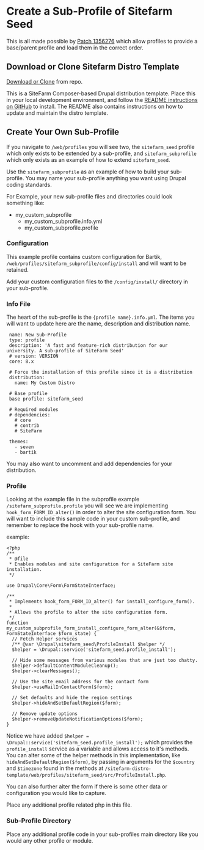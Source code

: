 # Create a Sub-Profile of Sitefarm Seed

This is all made possible by [Patch 1356276](https://www.drupal.org/node/1356276#comment-12017233) which allow profiles to provide a base/parent profile and load them in the correct order.

## Download or Clone Sitefarm Distro Template

[Download or Clone](https://github.com/ucdavis/sitefarm-distro-template) from repo.

This is a SiteFarm Composer-based Drupal distribution template. Place this in your local development environment, and follow the [README instructions on GitHub](https://github.com/ucdavis/sitefarm-distro-template/blob/master/README.md) to install. The README also contains instructions on how to update and maintain the distro template.

## Create Your Own Sub-Profile

If you navigate to `/web/profiles` you will see two, the `sitefarm_seed` profile which only exists to be extended by a sub-profile, and `sitefarm_subprofile` which only exists as an example of how to extend `sitefarm_seed`. 

Use the `sitefarm_subprofile` as an example of how to build your sub-profile. You may name your sub-profile anything you want using Drupal coding standards. 

For Example, your new sub-profile files and directories could look something like:

* my_custom_subprofile
    * my_custom_subprofile.info.yml
    * my_custom_subprofile.profile

### Configuration

This example profile contains custom configuration for Bartik, `/web/profiles/sitefarm_subprofile/config/install` and will want to be retained.

Add your custom configuration files to the `/config/install/` directory in your sub-profile.

### Info File

The heart of the sub-profile is the `{profile name}.info.yml`. The items you will want to update here are the name, description and distribution name.
 
~~~~
 name: New Sub-Profile
 type: profile
 description: 'A fast and feature-rich distribution for our university. A sub-profile of SiteFarm Seed'
 # version: VERSION
 core: 8.x
 
 # Force the installation of this profile since it is a distribution
 distribution:
   name: My Custom Distro
 
 # Base profile
 base profile: sitefarm_seed
 
 # Required modules
 # dependencies:
   # core
   # contrib
   # SiteFarm
 
 themes:
   - seven
   - bartik
~~~~

You may also want to uncomment and add dependencies for your distribution.

### Profile

Looking at the example file in the subprofile example `/sitefarm_subprofile.profile` you will see we are implementing `hook_form_FORM_ID_alter()` in order to alter the site configuration form. You will want to include this sample code in your custom sub-profile, and remember to replace the hook with your sub-profile name.

example: 

~~~~
<?php
/**
 * @file
 * Enables modules and site configuration for a SiteFarm site installation.
 */

use Drupal\Core\Form\FormStateInterface;

/**
 * Implements hook_form_FORM_ID_alter() for install_configure_form().
 *
 * Allows the profile to alter the site configuration form.
 */
function my_custom_subprofile_form_install_configure_form_alter(&$form, FormStateInterface $form_state) {
  // Fetch Helper services
  /** @var \Drupal\sitefarm_seed\ProfileInstall $helper */
  $helper = \Drupal::service('sitefarm_seed.profile_install');

  // Hide some messages from various modules that are just too chatty.
  $helper->defaultContentModuleCleanup();
  $helper->clearMessages();

  // Use the site email address for the contact form
  $helper->useMailInContactForm($form);

  // Set defaults and hide the region settings
  $helper->hideAndSetDefaultRegion($form);

  // Remove update options
  $helper->removeUpdateNotificationOptions($form);
}
~~~~

Notice we have added `$helper = \Drupal::service('sitefarm_seed.profile_install');` which provides the `profile_install` service as a variable and allows access to it's methods. You can alter some of the helper methods in this implementation, like `hideAndSetDefaultRegion($form)`, by passing in arguments for the `$country` and `$timezone` found in the methods at `/sitefarm-distro-template/web/profiles/sitefarm_seed/src/ProfileInstall.php`.

You can also further alter the form if there is some other data or configuration you would like to capture.

Place any additional profile related php in this file.

### Sub-Profile Directory

Place any additional profile code in your sub-profiles main directory like you would any other profile or module.
